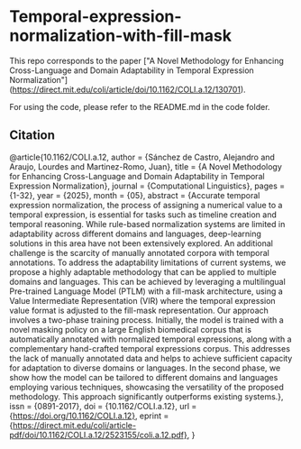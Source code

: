# Temporal-expression-normalization-with-fill-mask

This repo corresponds to the paper ["A Novel Methodology for Enhancing Cross-Language and Domain Adaptability in Temporal Expression Normalization"] (https://direct.mit.edu/coli/article/doi/10.1162/COLI.a.12/130701).

For using the code, please refer to the README.md in the code folder.


## Citation

@article{10.1162/COLI.a.12,
    author = {Sánchez de Castro, Alejandro and Araujo, Lourdes and Martinez-Romo, Juan},
    title = {A Novel Methodology for Enhancing Cross-Language and Domain Adaptability in Temporal Expression Normalization},
    journal = {Computational Linguistics},
    pages = {1-32},
    year = {2025},
    month = {05},
    abstract = {Accurate temporal expression normalization, the process of assigning a numerical value to a temporal expression, is essential for tasks such as timeline creation and temporal reasoning. While rule-based normalization systems are limited in adaptability across different domains and languages, deep-learning solutions in this area have not been extensively explored. An additional challenge is the scarcity of manually annotated corpora with temporal annotations. To address the adaptability limitations of current systems, we propose a highly adaptable methodology that can be applied to multiple domains and languages. This can be achieved by leveraging a multilingual Pre-trained Language Model (PTLM) with a fill-mask architecture, using a Value Intermediate Representation (VIR) where the temporal expression value format is adjusted to the fill-mask representation. Our approach involves a two-phase training process. Initially, the model is trained with a novel masking policy on a large English biomedical corpus that is automatically annotated with normalized temporal expressions, along with a complementary hand-crafted temporal expressions corpus. This addresses the lack of manually annotated data and helps to achieve sufficient capacity for adaptation to diverse domains or languages. In the second phase, we show how the model can be tailored to different domains and languages employing various techniques, showcasing the versatility of the proposed methodology. This approach significantly outperforms existing systems.},
    issn = {0891-2017},
    doi = {10.1162/COLI.a.12},
    url = {https://doi.org/10.1162/COLI.a.12},
    eprint = {https://direct.mit.edu/coli/article-pdf/doi/10.1162/COLI.a.12/2523155/coli.a.12.pdf},
}



